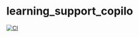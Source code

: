 # learning_support_copilo
[![CI](https://github.com/niikun/learning_support_copilot/actions/workflows/ci.yml/badge.svg)](https://github.com/niikun/learning_support_copilot/actions/workflows/ci.yml)
